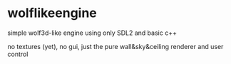 # wolflikeengine

simple wolf3d-like engine using only SDL2 and basic c++

no textures (yet), no gui, just the pure wall&sky&ceiling renderer and user control

